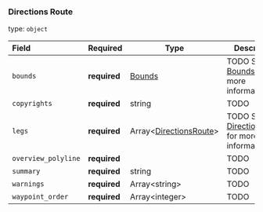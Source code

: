 <!--- This is a generated file, do not edit! -->
<!--- [START maps_http_schema_directionsroute] -->
<h3 class="schema-object" id="DirectionsRoute">Directions Route</h3>

type: `object`

| Field               | Required     | Type                                                               | Description                                                                          |
| :------------------ | ------------ | ------------------------------------------------------------------ | ------------------------------------------------------------------------------------ |
| `bounds`            | **required** | [Bounds](#Bounds "Bounds")                                         | TODO See [Bounds](#Bounds "Bounds") for more information.                            |
| `copyrights`        | **required** | string                                                             | TODO                                                                                 |
| `legs`              | **required** | Array&lt;[DirectionsRoute](#DirectionsRoute "DirectionsRoute")&gt; | TODO See [DirectionsRoute](#DirectionsRoute "DirectionsRoute") for more information. |
| `overview_polyline` | **required** |                                                                    | TODO                                                                                 |
| `summary`           | **required** | string                                                             | TODO                                                                                 |
| `warnings`          | **required** | Array&lt;string&gt;                                                | TODO                                                                                 |
| `waypoint_order`    | **required** | Array&lt;integer&gt;                                               | TODO                                                                                 |

<!--- [END maps_http_schema_directionsroute] -->